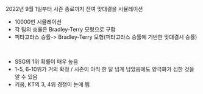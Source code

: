 2022년 9월 1일부터 시즌 종료까지 잔여 맞대결을 시뮬레이션

- 10000번 시뮬레이션
- 각 팀의 승률은 Bradley-Terry 모형으로 구함
- 피타고라스 승률-> Bradley-Terry 모형(피타고라스 승률에 기반한 맞대결시 승률)

<br>



- SSG의 1위 확률이 매우 높음
- 1-5, 6-10위가 거의 확정 / 시즌이 아직 한 달 넘게 남았음에도 양극화가 심한 것을 알 수 있음
- 키움, KT의 3, 4위 경쟁이 눈에 띔


